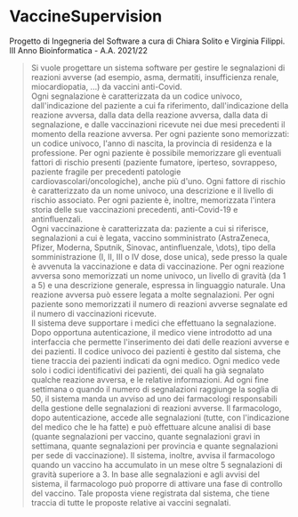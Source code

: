 # VaccineSupervision
Progetto di Ingegneria del Software a cura di Chiara Solito e Virginia Filippi.\
III Anno Bioinformatica - A.A. 2021/22
> Si vuole progettare un sistema software per gestire le segnalazioni di reazioni avverse (ad esempio, asma, dermatiti, insufficienza renale, miocardiopatia, ...) da vaccini anti-Covid.
> \
> Ogni segnalazione è caratterizzata da un codice univoco, dall'indicazione del paziente a cui fa riferimento, dall'indicazione della reazione avversa, dalla data della reazione avversa, dalla data di segnalazione, e dalle vaccinazioni ricevute nei due mesi precedenti il momento della reazione avversa.
Per ogni paziente sono memorizzati: un codice univoco, l'anno di nascita, la provincia di residenza e la professione.
> Per ogni paziente è possibile memorizzare gli eventuali fattori di rischio presenti (paziente fumatore, iperteso, sovrappeso, paziente fragile per precedenti patologie cardiovascolari/oncologiche), anche più d'uno. Ogni fattore di rischio è caratterizzato da un nome univoco, una descrizione e il livello di rischio associato. Per ogni paziente è, inoltre, memorizzata l'intera storia delle sue vaccinazioni precedenti, anti-Covid-19 e antinfluenzali.
> \
> Ogni vaccinazione è caratterizzata da: paziente a cui si riferisce, segnalazioni a cui è legata, vaccino somministrato (AstraZeneca, Pfizer, Moderna, Sputnik, Sinovac, antinfluenzale, \dots), tipo della somministrazione (I, II, III o IV dose, dose unica), sede presso la quale è avvenuta la vaccinazione e data di vaccinazione. Per ogni reazione avversa sono memorizzati un nome univoco, un livello di gravità (da 1 a 5) e una descrizione generale, espressa in linguaggio naturale. Una reazione avversa può essere legata a molte segnalazioni. Per ogni paziente sono memorizzati il numero di reazioni avverse segnalate ed il numero di vaccinazioni ricevute.
> \
> Il sistema deve supportare i medici che effettuano la segnalazione. Dopo opportuna autenticazione, il medico viene introdotto ad una interfaccia che permette l'inserimento dei dati delle reazioni avverse e dei pazienti. Il codice univoco dei pazienti è gestito dal sistema, che tiene traccia dei pazienti indicati da ogni medico. Ogni medico vede solo i codici identificativi dei pazienti, dei quali ha già segnalato qualche reazione avversa, e le relative informazioni.
> Ad ogni fine settimana o quando il numero di segnalazioni raggiunge la soglia di 50, il sistema manda un avviso ad uno dei farmacologi responsabili della gestione delle segnalazioni di reazioni avverse. Il farmacologo, dopo autenticazione, accede alle segnalazioni (tutte, con l'indicazione del medico che le ha fatte) e può effettuare alcune analisi di base (quante segnalazioni per vaccino, quante segnalazioni gravi in settimana, quante segnalazioni per provincia e quante segnalazioni per sede di vaccinazione). Il sistema, inoltre, avvisa il farmacologo quando un vaccino ha accumulato in un mese oltre 5 segnalazioni di gravità superiore a 3.
> In base alle segnalazioni e agli avvisi del sistema, il farmacologo può proporre di attivare una fase di controllo del vaccino. Tale proposta viene registrata dal sistema, che tiene traccia di tutte le proposte relative ai vaccini segnalati.
